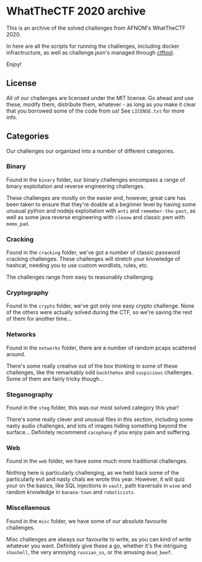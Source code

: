 # WhatTheCTF 2020 archive

This is an archive of the solved challenges from AFNOM's WhatTheCTF 2020.

In here are all the scripts for running the challenges, including docker
infractructure, as well as challenge.json's managed through
[ctftool](https://github.com/jedevc/mini-ctf-tool).

Enjoy!

## License

All of our challenges are licensed under the MIT license. Go ahead and use
these, modify them, distribute them, whatever - as long as you make it clear
that you borrowed some of the code from us! See `LICENSE.txt` for more info.

## Categories

Our challenges our organized into a number of different categories.

### Binary

Found in the `binary` folder, our binary challenges encompass a range of
binary exploitation and reverse engineering challenges.

These challenges are mostly on the easier end, however, great care has been
taken to ensure that they're doable at a beginner level by having some
unusual python and nodejs exploitation with `anti` and `remember-the-past`,
as well as some java reverse engineering with `slooow` and classic pwn with
`memo_pad`.

### Cracking

Found in the `cracking` folder, we've got a number of classic password
cracking challenges. These challenges will stretch your knowledge of hashcat,
needing you to use custom wordlists, rules, etc.

The challenges range from easy to reasonably challenging.

### Cryptography

Found in the `crypto` folder, we've got only one easy crypto challenge. None
of the others were actually solved during the CTF, so we're saving the rest
of them for another time...

### Networks

Found in the `networks` folder, there are a number of random pcaps scattered
around.

There's some really creative out of the box thinking in some of these
challenges, like the remarkably odd `backthehox` and `suspicious` challenges.
Some of them are fairly tricky though...

### Steganography

Found in the `steg` folder, this was our most solved category this year!

There's some really clever and unusual files in this section, including some
nasty audio challenges, and lots of images hiding something beyond the
surface... Definitely recommend `cacophany` if you enjoy pain and suffering.

### Web

Found in the `web` folder, we have some much more traditional challenges.

Nothing here is particularly challenging, as we held back some of the
particularly evil and nasty chals we wrote this year. However, it will quiz
your on the basics, like SQL injections in `vault`, path traversals in `wine`
and random knowledge in `banana-town` and `roboticists`.

### Miscellaenous

Found in the `misc` folder, we have some of our absolute favourite challenges.

Misc challenges are always our favourite to write, as you can kind of write
whatever you want. Definitely give these a go, whether it's the intriguing
`shashell`, the very annoying `russian_os`, or the amusing `dead_beef`.
